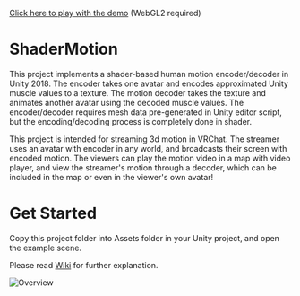 [Click here to play with the demo](https://lox9973.com/ShaderMotion/) (WebGL2 required)

# ShaderMotion

This project implements a shader-based human motion encoder/decoder in Unity 2018. The encoder takes one avatar and encodes approximated Unity muscle values to a texture. The motion decoder takes the texture and animates another avatar using the decoded muscle values. The encoder/decoder requires mesh data pre-generated in Unity editor script, but the encoding/decoding process is completely done in shader.

This project is intended for streaming 3d motion in VRChat. The streamer uses an avatar with encoder in any world, and broadcasts their screen with encoded motion. The viewers can play the motion video in a map with video player, and view the streamer's motion through a decoder, which can be included in the map or even in the viewer's own avatar!

# Get Started

Copy this project folder into Assets folder in your Unity project, and open the example scene.

Please read [Wiki](../../wikis/home) for further explanation.

![Overview](../../wikis/uploads/5991285fe23b59df8140d30a19683614/GameView.png)
